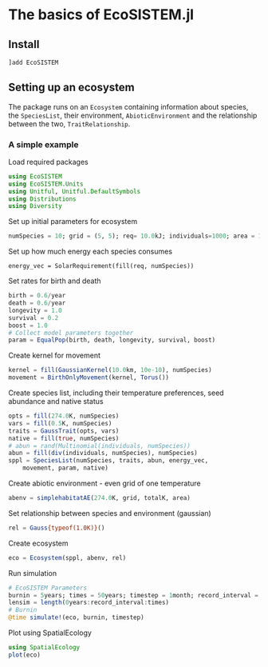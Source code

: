 # The basics of EcoSISTEM.jl

## Install

```julia
]add EcoSISTEM
```

## Setting up an ecosystem

The package runs on an `Ecosystem` containing information about species, the `SpeciesList`, their environment, `AbioticEnvironment` and the relationship between the two, `TraitRelationship`.

### A simple example

Load required packages
```julia
using EcoSISTEM
using EcoSISTEM.Units
using Unitful, Unitful.DefaultSymbols
using Distributions
using Diversity
```
Set up initial parameters for ecosystem
```julia
numSpecies = 10; grid = (5, 5); req= 10.0kJ; individuals=1000; area = 1000.0*km^2; totalK = 1.0kJ/km^2
```

Set up how much energy each species consumes
```julias
energy_vec = SolarRequirement(fill(req, numSpecies))
```

Set rates for birth and death
```julia
birth = 0.6/year
death = 0.6/year
longevity = 1.0
survival = 0.2
boost = 1.0
# Collect model parameters together
param = EqualPop(birth, death, longevity, survival, boost)
```

Create kernel for movement
```julia
kernel = fill(GaussianKernel(10.0km, 10e-10), numSpecies)
movement = BirthOnlyMovement(kernel, Torus())
```

Create species list, including their temperature preferences, seed abundance and native status
```julia
opts = fill(274.0K, numSpecies)
vars = fill(0.5K, numSpecies)
traits = GaussTrait(opts, vars)
native = fill(true, numSpecies)
# abun = rand(Multinomial(individuals, numSpecies))
abun = fill(div(individuals, numSpecies), numSpecies)
sppl = SpeciesList(numSpecies, traits, abun, energy_vec,
    movement, param, native)
```

Create abiotic environment - even grid of one temperature
```julia
abenv = simplehabitatAE(274.0K, grid, totalK, area)
```

Set relationship between species and environment (gaussian)
```julia
rel = Gauss{typeof(1.0K)}()
```

Create ecosystem
```julia
eco = Ecosystem(sppl, abenv, rel)
```

Run simulation
```julia
# EcoSISTEM Parameters
burnin = 5years; times = 50years; timestep = 1month; record_interval = 3months; repeats = 1
lensim = length(0years:record_interval:times)
# Burnin
@time simulate!(eco, burnin, timestep)
```

Plot using SpatialEcology
```julia
using SpatialEcology
plot(eco)
```
